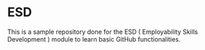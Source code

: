 # ESD
This is a sample repository done for the ESD  ( Employability Skills Development )  module to learn basic GitHub functionalities. 
